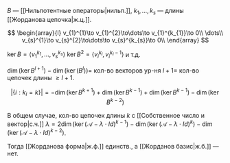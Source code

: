 $B$ — [[Нильпотентные операторы|нильп.]], $k_{1}, \dots, k_{s}$ — длины [[Жорданова цепочка|ж.ц.]].

$$
\begin{array}{l}
v_{1}^{1}\to v_{1}^{2}\to\dots\to v_{1}^{k_{1}}\to 0\\
\dots\\
v_{s}^{1}\to v_{s}^{2}\to\dots\to v_{s}^{k_{s}}\to 0\\
\end{array} 
$$

$\ker B=\langle v_{1}^{k_{1}},\dots, v_{s}^{k_{s}} \rangle$
$\ker B^{2}=\langle v_{i}^{k_{i}}, v_{i}^{k_{i}-1} \rangle$
и т.д.

$\dim(\ker B^{l+1})-\dim(\ker(B^{l}))=$ кол-во векторов ур-ня $l+1=$ кол-во цепочек длины $\geq l+1$.

$$
\lvert \{ i:k_{i}=k \} \rvert =-\dim(\ker B^{k+1})+\dim(\ker B^{k-1}) + \dim(\ker B^{k-1})-\dim(\ker B^{k-2})
$$

В общем случае, кол-во цепочек длины $k$ с [[Собственное число и вектор|с.ч.]] $\lambda=2\dim(\ker(\mathscr{A}-\lambda\cdot  Id)^{k-1})-\dim(\ker(\mathscr{A}-\lambda\cdot Id)^{k})-\dim(\ker(\mathscr{A}-\lambda \cdot Id)^{k-2})$.

Тогда [[Жорданова форма|ж.ф.]] единств., а [[Жорданов базис|ж.б.]] — нет.